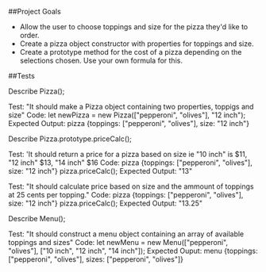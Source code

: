 ##Project Goals
* Allow the user to choose toppings and size for the pizza they'd like to order.
* Create a pizza object constructor with properties for toppings and size.
* Create a prototype method for the cost of a pizza depending on the selections chosen. Use your own formula for this.

##Tests

Describe Pizza();

Test: "It should make a Pizza object containing two properties, toppigs and size"
Code: let newPizza = new Pizza(["pepperoni", "olives"], "12 inch");
Expected Output: pizza {toppings: ["pepperoni", "olives"], size: "12 inch"}

Describe Pizza.prototype.priceCalc();

Test: 'It should return a price for a pizza based on size ie "10 inch" is $11, "12 inch" $13, "14 inch" $16 
Code:  pizza {toppings: ["pepperoni", "olives"], size: "12 inch"} pizza.priceCalc();
Expected Output: "13"

Test: "It should calculate price based on size and the ammount of toppings at 25 cents per topping."
Code:  pizza {toppings: ["pepperoni", "olives"], size: "12 inch"} pizza.priceCalc();
Expected Output: "13.25"

Describe Menu();

Test: "It should construct a menu object containing an array of available toppings and sizes"
Code: let newMenu = new Menu(["pepperoni", "olives"], ["10 inch", "12 inch", "14 inch"]);
Expected Ouput: menu {toppings: ["pepperoni", "olives"], sizes: ["pepperoni", "olives"]}
